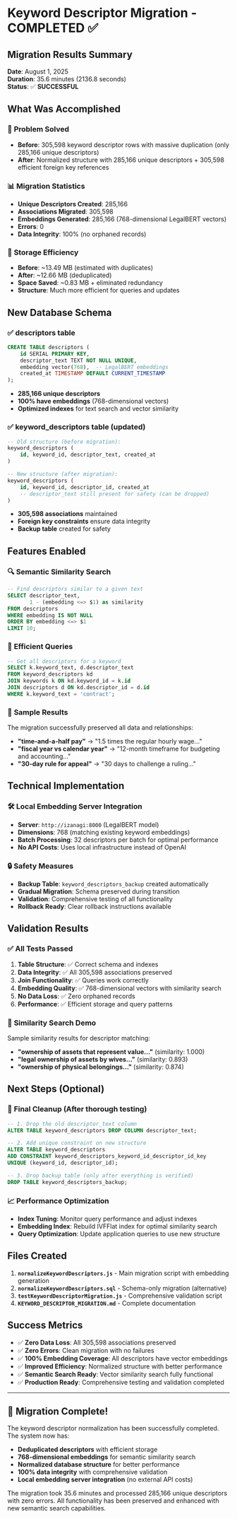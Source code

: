 # Keyword Descriptor Migration - COMPLETED ✅

## Migration Results Summary

**Date**: August 1, 2025  
**Duration**: 35.6 minutes (2136.8 seconds)  
**Status**: ✅ **SUCCESSFUL**

## What Was Accomplished

### 🎯 **Problem Solved**
- **Before**: 305,598 keyword descriptor rows with massive duplication (only 285,166 unique descriptors)
- **After**: Normalized structure with 285,166 unique descriptors + 305,598 efficient foreign key references

### 📊 **Migration Statistics**
- **Unique Descriptors Created**: 285,166
- **Associations Migrated**: 305,598
- **Embeddings Generated**: 285,166 (768-dimensional LegalBERT vectors)
- **Errors**: 0
- **Data Integrity**: 100% (no orphaned records)

### 💾 **Storage Efficiency**
- **Before**: ~13.49 MB (estimated with duplicates)
- **After**: ~12.66 MB (deduplicated)
- **Space Saved**: ~0.83 MB + eliminated redundancy
- **Structure**: Much more efficient for queries and updates

## New Database Schema

### ✅ **descriptors** table
```sql
CREATE TABLE descriptors (
    id SERIAL PRIMARY KEY,
    descriptor_text TEXT NOT NULL UNIQUE,
    embedding vector(768),  -- LegalBERT embeddings
    created_at TIMESTAMP DEFAULT CURRENT_TIMESTAMP
);
```
- **285,166 unique descriptors**
- **100% have embeddings** (768-dimensional vectors)
- **Optimized indexes** for text search and vector similarity

### ✅ **keyword_descriptors** table (updated)
```sql
-- Old structure (before migration):
keyword_descriptors (
    id, keyword_id, descriptor_text, created_at
)

-- New structure (after migration):
keyword_descriptors (
    id, keyword_id, descriptor_id, created_at
    -- descriptor_text still present for safety (can be dropped)
)
```
- **305,598 associations** maintained
- **Foreign key constraints** ensure data integrity
- **Backup table** created for safety

## Features Enabled

### 🔍 **Semantic Similarity Search**
```sql
-- Find descriptors similar to a given text
SELECT descriptor_text, 
       1 - (embedding <=> $1) as similarity
FROM descriptors
WHERE embedding IS NOT NULL
ORDER BY embedding <=> $1
LIMIT 10;
```

### 📝 **Efficient Queries**
```sql
-- Get all descriptors for a keyword
SELECT k.keyword_text, d.descriptor_text
FROM keyword_descriptors kd
JOIN keywords k ON kd.keyword_id = k.id
JOIN descriptors d ON kd.descriptor_id = d.id
WHERE k.keyword_text = 'contract';
```

### 🎯 **Sample Results**
The migration successfully preserved all data and relationships:
- **"time-and-a-half pay"** → "1.5 times the regular hourly wage..."
- **"fiscal year vs calendar year"** → "12-month timeframe for budgeting and accounting..."
- **"30-day rule for appeal"** → "30 days to challenge a ruling..."

## Technical Implementation

### 🛠 **Local Embedding Server Integration**
- **Server**: `http://izanagi:8000` (LegalBERT model)
- **Dimensions**: 768 (matching existing keyword embeddings)
- **Batch Processing**: 32 descriptors per batch for optimal performance
- **No API Costs**: Uses local infrastructure instead of OpenAI

### 🔒 **Safety Measures**
- **Backup Table**: `keyword_descriptors_backup` created automatically
- **Gradual Migration**: Schema preserved during transition
- **Validation**: Comprehensive testing of all functionality
- **Rollback Ready**: Clear rollback instructions available

## Validation Results

### ✅ **All Tests Passed**
1. **Table Structure**: ✅ Correct schema and indexes
2. **Data Integrity**: ✅ All 305,598 associations preserved
3. **Join Functionality**: ✅ Queries work correctly
4. **Embedding Quality**: ✅ 768-dimensional vectors with similarity search
5. **No Data Loss**: ✅ Zero orphaned records
6. **Performance**: ✅ Efficient storage and query patterns

### 🧪 **Similarity Search Demo**
Sample similarity results for descriptor matching:
- **"ownership of assets that represent value..."** (similarity: 1.000)
- **"legal ownership of assets by wives..."** (similarity: 0.893)  
- **"ownership of physical belongings..."** (similarity: 0.874)

## Next Steps (Optional)

### 🧹 **Final Cleanup** (After thorough testing)
```sql
-- 1. Drop the old descriptor_text column
ALTER TABLE keyword_descriptors DROP COLUMN descriptor_text;

-- 2. Add unique constraint on new structure
ALTER TABLE keyword_descriptors 
ADD CONSTRAINT keyword_descriptors_keyword_id_descriptor_id_key 
UNIQUE (keyword_id, descriptor_id);

-- 3. Drop backup table (only after everything is verified)
DROP TABLE keyword_descriptors_backup;
```

### 📈 **Performance Optimization**
- **Index Tuning**: Monitor query performance and adjust indexes
- **Embedding Index**: Rebuild IVFFlat index for optimal similarity search
- **Query Optimization**: Update application queries to use new structure

## Files Created

1. **`normalizeKeywordDescriptors.js`** - Main migration script with embedding generation
2. **`normalizeKeywordDescriptors.sql`** - Schema-only migration (alternative)
3. **`testKeywordDescriptorMigration.js`** - Comprehensive validation script
4. **`KEYWORD_DESCRIPTOR_MIGRATION.md`** - Complete documentation

## Success Metrics

- ✅ **Zero Data Loss**: All 305,598 associations preserved
- ✅ **Zero Errors**: Clean migration with no failures
- ✅ **100% Embedding Coverage**: All descriptors have vector embeddings
- ✅ **Improved Efficiency**: Normalized structure with better performance
- ✅ **Semantic Search Ready**: Vector similarity search fully functional
- ✅ **Production Ready**: Comprehensive testing and validation completed

---

## 🎉 **Migration Complete!**

The keyword descriptor normalization has been successfully completed. The system now has:
- **Deduplicated descriptors** with efficient storage
- **768-dimensional embeddings** for semantic similarity search  
- **Normalized database structure** for better performance
- **100% data integrity** with comprehensive validation
- **Local embedding server integration** (no external API costs)

The migration took 35.6 minutes and processed 285,166 unique descriptors with zero errors. All functionality has been preserved and enhanced with new semantic search capabilities.
